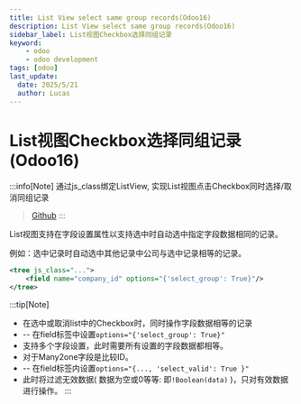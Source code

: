 ```yaml
---
title: List View select same group records(Odoo16)
description: List View select same group records(Odoo16)
sidebar_label: List视图Checkbox选择同组记录
keyword:
    - odoo
    - odoo development
tags: [odoo]
last_update:
  date: 2025/5/21
  author: Lucas
---
```


# List视图Checkbox选择同组记录(Odoo16)

:::info[Note]
通过js_class绑定ListView, 实现List视图点击Checkbox同时选择/取消同组记录
> [Github](https://github.com/LucasLiu09/odoo-module-lucas/blob/16.0/Non_module/list_select_same_group.js)
:::

List视图支持在字段设置属性以支持选中时自动选中指定字段数据相同的记录。

例如：选中记录时自动选中其他记录中公司与选中记录相等的记录。

```xml
<tree js_class="...">
    <field name="company_id" options="{'select_group': True}"/>
</tree>
```

:::tip[Note]
* 在选中或取消list中的Checkbox时，同时操作字段数据相等的记录
* -- 在field标签中设置`options="{'select_group': True}"`
* 支持多个字段设置，此时需要所有设置的字段数据都相等。
* 对于Many2one字段是比较ID。
* -- 在field标签内设置`options="{..., 'select_valid': True }"`
* 此时将过滤无效数据( 数据为空或0等等: 即`!Boolean(data)` )，只对有效数据进行操作。
:::